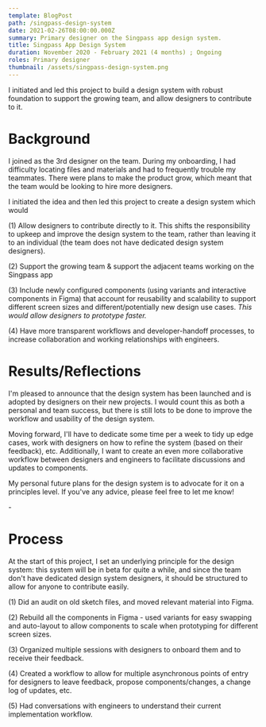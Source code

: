```yaml
---
template: BlogPost
path: /singpass-design-system
date: 2021-02-26T08:00:00.000Z
summary: Primary designer on the Singpass app design system.
title: Singpass App Design System
duration: November 2020 - February 2021 (4 months) ; Ongoing
roles: Primary designer
thumbnail: /assets/singpass-design-system.png
---
```

I initiated and led this project to build a design system with robust foundation to support the growing team, and allow designers to contribute to it.



# Background

I joined as the 3rd designer on the team. During my onboarding, I had difficulty locating files and materials and had to frequently trouble my teammates. There were plans to make the product grow, which meant that the team would be looking to hire more designers. 

I initiated the idea and then led this project to create a design system which would

(1) Allow designers to contribute directly to it. This shifts the responsibility to upkeep and improve the design system to the team, rather than leaving it to an individual (the team does not have dedicated design system designers).

(2) Support the growing team & support the adjacent teams working on the Singpass app

(3) Include newly configured components (using variants and interactive components in Figma) that account for reusability and scalability to support different screen sizes and different/potentially new design use cases. *This would allow designers to prototype faster.*

(4) Have more transparent workflows and developer-handoff processes, to increase collaboration and working relationships with engineers.



# Results/Reflections

I'm pleased to announce that the design system has been launched and is adopted by designers on their new projects. I would count this as both a personal and team success, but there is still lots to be done to improve the workflow and usability of the design system.

Moving forward, I'll have to dedicate some time per a week to tidy up edge cases, work with designers on how to refine the system (based on their feedback), etc. Additionally, I want to create an even more collaborative workflow between designers and engineers to facilitate discussions and updates to components.

My personal future plans for the design system is to advocate for it on a principles level. If you've any advice, please feel free to let me know!



\-

# Process

At the start of this project, I set an underlying principle for the design system: this system will be in beta for quite a while, and since the team don't have dedicated design system designers, it should be structured to allow for anyone to contribute easily.

(1) Did an audit on old sketch files, and moved relevant material into Figma.

(2) Rebuild all the components in Figma - used variants for easy swapping and auto-layout to allow components to scale when prototyping for different screen sizes.

(3) Organized multiple sessions with designers to onboard them and to receive their feedback.

(4) Created a workflow to allow for multiple asynchronous points of entry for designers to leave feedback, propose components/changes, a change log of updates, etc.

(5) Had conversations with engineers to understand their current implementation workflow.
